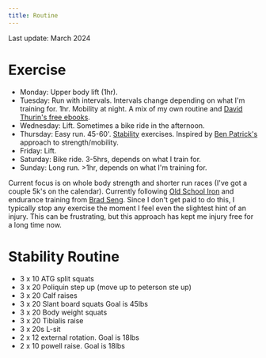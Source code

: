 ```yaml
---
title: Routine
---
```

Last update: March 2024

# Exercise 

- Monday: Upper body lift (1hr). 
- Tuesday: Run with intervals. Intervals change depending on what I'm training for. 1hr. Mobility at night. A mix of my own routine and [David Thurin's free ebooks](https://stayflexy.co/collections/mobility-flexibility-guides).
- Wednesday: Lift. Sometimes a bike ride in the afternoon. 
- Thursday: Easy run. 45-60'. [Stability](#stability-routine) exercises. Inspired by [Ben Patrick's](https://www.youtube.com/c/thekneesovertoesguy) approach to strength/mobility.
- Friday: Lift.
- Saturday: Bike ride. 3-5hrs, depends on what I train for.
- Sunday: Long run. >1hr, depends on what I'm training for.

Current focus is on whole body strength and shorter run races (I've got a couple 5k's on the calendar).
Currently following [Old School Iron](https://athleanx.com/old-school-iron) and endurance training from [Brad Seng](https://www.d3multisport.com/our-coaches/brad-seng).
Since I don't get paid to do this, I typically stop any exercise the moment I feel even the slightest hint of an injury. 
This can be frustrating, but this approach has kept me injury free for a long time now. 

# Stability Routine
- 3 x 10 ATG split squats
- 3 x 20 Poliquin step up (move up to peterson ste up)
- 3 x 20 Calf raises
- 3 x 20 Slant board squats Goal is 45lbs
- 3 x 20 Body weight squats
- 3 x 20 Tibialis raise
- 3 x 20s L-sit
- 2 x 12 external rotation. Goal is 18lbs
- 2 x 10 powell raise. Goal is 18lbs
